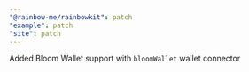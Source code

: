 ```yaml
---
"@rainbow-me/rainbowkit": patch
"example": patch
"site": patch
---
```


Added Bloom Wallet support with `bloomWallet` wallet connector
